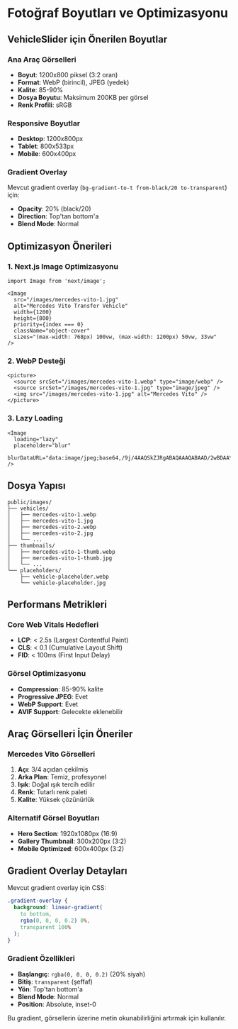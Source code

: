 # Fotoğraf Boyutları ve Optimizasyonu

## VehicleSlider için Önerilen Boyutlar

### Ana Araç Görselleri
- **Boyut**: 1200x800 piksel (3:2 oran)
- **Format**: WebP (birincil), JPEG (yedek)
- **Kalite**: 85-90%
- **Dosya Boyutu**: Maksimum 200KB per görsel
- **Renk Profili**: sRGB

### Responsive Boyutlar
- **Desktop**: 1200x800px
- **Tablet**: 800x533px  
- **Mobile**: 600x400px

### Gradient Overlay
Mevcut gradient overlay (`bg-gradient-to-t from-black/20 to-transparent`) için:
- **Opacity**: 20% (black/20)
- **Direction**: Top'tan bottom'a
- **Blend Mode**: Normal

## Optimizasyon Önerileri

### 1. Next.js Image Optimizasyonu
```tsx
import Image from 'next/image';

<Image
  src="/images/mercedes-vito-1.jpg"
  alt="Mercedes Vito Transfer Vehicle"
  width={1200}
  height={800}
  priority={index === 0}
  className="object-cover"
  sizes="(max-width: 768px) 100vw, (max-width: 1200px) 50vw, 33vw"
/>
```

### 2. WebP Desteği
```tsx
<picture>
  <source srcSet="/images/mercedes-vito-1.webp" type="image/webp" />
  <source srcSet="/images/mercedes-vito-1.jpg" type="image/jpeg" />
  <img src="/images/mercedes-vito-1.jpg" alt="Mercedes Vito" />
</picture>
```

### 3. Lazy Loading
```tsx
<Image
  loading="lazy"
  placeholder="blur"
  blurDataURL="data:image/jpeg;base64,/9j/4AAQSkZJRgABAQAAAQABAAD/2wBDAAYEBQYFBAYGBQYHBwYIChAKCgkJChQODwwQFxQYGBcUFhYaHSUfGhsjHBYWICwgIyYnKSopGR8tMC0oMCUoKSj/2wBDAQcHBwoIChMKChMoGhYaKCgoKCgoKCgoKCgoKCgoKCgoKCgoKCgoKCgoKCgoKCgoKCgoKCgoKCgoKCgoKCgoKCj/wAARCAABAAEDASIAAhEBAxEB/8QAFQABAQAAAAAAAAAAAAAAAAAAAAv/xAAUEAEAAAAAAAAAAAAAAAAAAAAA/8QAFQEBAQAAAAAAAAAAAAAAAAAAAAX/xAAUEQEAAAAAAAAAAAAAAAAAAAAA/9oADAMBAAIRAxEAPwCdABmX/9k="
/>
```

## Dosya Yapısı

```
public/images/
├── vehicles/
│   ├── mercedes-vito-1.webp
│   ├── mercedes-vito-1.jpg
│   ├── mercedes-vito-2.webp
│   ├── mercedes-vito-2.jpg
│   └── ...
├── thumbnails/
│   ├── mercedes-vito-1-thumb.webp
│   ├── mercedes-vito-1-thumb.jpg
│   └── ...
└── placeholders/
    ├── vehicle-placeholder.webp
    └── vehicle-placeholder.jpg
```

## Performans Metrikleri

### Core Web Vitals Hedefleri
- **LCP**: < 2.5s (Largest Contentful Paint)
- **CLS**: < 0.1 (Cumulative Layout Shift)
- **FID**: < 100ms (First Input Delay)

### Görsel Optimizasyonu
- **Compression**: 85-90% kalite
- **Progressive JPEG**: Evet
- **WebP Support**: Evet
- **AVIF Support**: Gelecekte eklenebilir

## Araç Görselleri İçin Öneriler

### Mercedes Vito Görselleri
1. **Açı**: 3/4 açıdan çekilmiş
2. **Arka Plan**: Temiz, profesyonel
3. **Işık**: Doğal ışık tercih edilir
4. **Renk**: Tutarlı renk paleti
5. **Kalite**: Yüksek çözünürlük

### Alternatif Görsel Boyutları
- **Hero Section**: 1920x1080px (16:9)
- **Gallery Thumbnail**: 300x200px (3:2)
- **Mobile Optimized**: 600x400px (3:2)

## Gradient Overlay Detayları

Mevcut gradient overlay için CSS:
```css
.gradient-overlay {
  background: linear-gradient(
    to bottom,
    rgba(0, 0, 0, 0.2) 0%,
    transparent 100%
  );
}
```

### Gradient Özellikleri
- **Başlangıç**: `rgba(0, 0, 0, 0.2)` (20% siyah)
- **Bitiş**: `transparent` (şeffaf)
- **Yön**: Top'tan bottom'a
- **Blend Mode**: Normal
- **Position**: Absolute, inset-0

Bu gradient, görsellerin üzerine metin okunabilirliğini artırmak için kullanılır.


